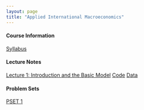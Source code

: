 ```yaml
---
layout: page
title: "Applied International Macroeconomics"
---
```


#### Course Information

[Syllabus](/courses/aim/Syllabus_Advanced_International_Macroeconomics.pdf)

#### Lecture Notes

[Lecture 1: Introduction and the Basic Model](/courses/stellar-structures/Sample_Lecture_Notes.pdf) 
[Code](https://github.com/gabrielmarin97/AIM-Code/blob/main/Current_Acc_Cyclicality.R) [Data](https://github.com/gabrielmarin97/AIM-Code/blob/main/Data/country_classifications.xlsx)

#### Problem Sets

[PSET 1](/courses/aim/PSET1.pdf)
